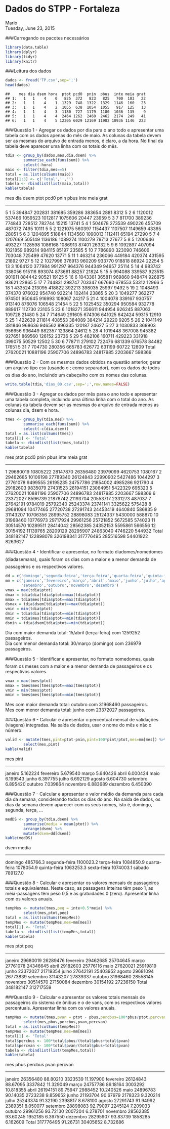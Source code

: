 # Dados do STPP - Fortaleza
Mario  
Tuesday, June 23, 2015  

###Carregando os pacotes necessários

```r
library(data.table)
library(dplyr)
library(tidyr)
library(knitr)
```

###Leitura dos dados

```r
dados <- fread('TP.csv',sep=';')
head(dados)
```

```
##    mes dia dsem hora  ptot pcd0  pnin  pbus  inte meia grat
## 1:   1   1    4    0   825  372   823   825   700  103   22
## 2:   1   1    4    1  1329  748  1322  1329  1146  160   23
## 3:   1   1    4    2  1055  638  1054  1055   917  125   13
## 4:   1   1    4    3  1180  727  1179  1180  1036  135    9
## 5:   1   1    4    4  2464 1262  2460  2462  2174  249   41
## 6:   1   1    4    5 12305 6029 12169 11982 10936 1146  223
```

###Questão 1 - Agregar os dados por dia para o ano todo e apresentar uma tabela com os dados apenas do mês de maio. As colunas da tabela devem ser as mesmas do arquivo de entrada menos, é claro, a da hora. No final da tabela deve aparecer uma linha com os totais do mês.


```r
tdia <- group_by(dados,mes,dia,dsem) %>%
        summarise_each(funs(sum)) %>% 
        select(-hora) 
maio <- filter(tdia,mes==5) 
total = as.list(colSums(maio))
total[1:3] <- c('Total','','')
tabela <- rbindlist(list(maio,total))
kable(tabela)
```



mes     dia   dsem        ptot       pcd0       pnin       pbus       inte      meia     grat
------  ----  -----  ---------  ---------  ---------  ---------  ---------  --------  -------
5       1     5         394847     202831     381685     359286     383654      2881     8312
5       2     6        1120012     537466    1059523    1012817    1075606     20447    23959
5       3     7         811700     389236     774843     728512     782744     15215    13741
5       4     1         504678     273539     490226     455709     487072      7495    10111
5       5     2        1221075     560397    1154437    1107507    1149659     43365    28051
5       6     3        1204895     518844    1134560    1090013    1112411     65194    27290
5       7     4        1207669     505149    1136186    1089274    1100279     79713    27677
5       8     5        1200646     493227    1128598    1086168    1086913     87401    26332
5       9     6        1092897     407094    1021859     989214     984115     85197    23585
5       10    7         786890     323090     746606     703048     725499     47620    13771
5       11    1         463214     236066     449184     420374     431595     21892     9727
5       12    2        1027996     376913     960209     933770     918818     86924    22254
5       13    3        1064120     377984     991297     964376     944349     94657    25114
5       14    4         983742     338056     915116     893074     873661     88257    21824
5       15    5         994088     339587     923515     901911     884442     90521    19125
5       16    6        1043361     365811     969860     948474     926875     93621    22865
5       17    7         744831     298747     703347     667690     678553     53312    12966
5       18    1         433524     213095     418822     392213     398035     25997     9492
5       19    2        1048493     374370     976022     954740     922214    102414    23865
5       20    3        1049277     362277     974501     950645     916993    108067    24217
5       21    4        1004078     339167     930757     913140     876076    106548    21454
5       22    5        1025452     350294     950584     932778     889617    112730    23105
5       23    6        1018271     356611     944954     926245     887063    109728    21480
5       24    7         714649     291605     674306     641025     642424     59315    12910
5       25    1         422639     211814     408553     384089     384214     29220     9205
5       26    2        1041149     381846     968636     946562     896335    120187    24627
5       27    3        1030833     368903     956656     936449     882357    123864    24612
5       28    4        1019448     367008     945382     927651     869560    126152    23736
5       29    5         462106     160711     429223     331918     399075     50529    12502
5       30    6         778711     279102     722476     681339     676578     84482    17651
5       31    7         704730     280356     665783     626772     631199     60722    12809
Total                 27620021   10881196   25907706   24896783   24817985   2203667   598369

###Questão 2 - Com os mesmos dados obtidos na questão anterior, gerar um arquivo tipo csv (usando o ; como separador), com os dados de todos os dias do ano, incluindo um cabeçalho com os nomes das colunas.


```r
write.table(tdia,'dias_00.csv',sep=';',row.names=FALSE)
```

###Questão 3 - Agregar os dados por mês para o ano todo e apresentar uma tabela completa, incluindo uma última linha com o total do ano. As colunas da tabela devem ser as mesmas do arquivo de entrada menos as colunas dia, dsem e hora.


```r
tmes <- group_by(tdia,mes) %>%
        summarise_each(funs(sum)) %>%
        select(-c(dia,dsem))   
total = as.list(colSums(tmes))
total[1] <- 'Total'
tabela <- rbindlist(list(tmes,total))
kable(tabela)
```



mes           ptot        pcd0        pnin        pbus        inte       meia      grat
------  ----------  ----------  ----------  ----------  ----------  ---------  --------
1         29680019    10805222    28147870    26356480    23979099    4620753   1080167
2         29462685    10106198    27789340    26124843    22990902    5427486   1044297
3         27761078     9499555    26195235    24757786    21854002    4985286    921790
4         29182603     9835079    27431523    26194151    23064951    5422329    695323
5         27620021    10881196    25907706    24896783    24817985    2203667    598369
6         23372027     8596739    21876742    21193704    20553717    2331273    487037
7         27642191     9784019    25792340    25243374    23741141    3325622    575428
8         29681094    10477465    27720738    27291743    24453419    4640840    586835
9         31143207    10706356    28995752    28898083    25124337    5430000    588870
10        31968460    10776973    29717924    29961256    25721852    5672585    574023
11        30514570    10289511    28414042    28562385    24352153    5595861    566556
12        30154192    11139765    28209129    28295907    24863040    4746220    544932
Total    348182147   122898078   326198341   317776495   285516598   54401922   8263627

###Questão 4 - Identificar e apresentar, no formato diadomes/nomedomes (diadasemana), quais foram os dias com a maior e a menor demanda de passageiros e os respectivos valores.


```r
dd = c('domingo','segunda-feira','terça-feira','quarta-feira','quinta-feira','sexta-feira','sábado','domingo')
mm = c('janeiro','fevereiro','março','abril','maio','junho','julho','agosto',
       'setembro','outubro','novembro','dezembro')
vmax = max(tdia$ptot)
dmax = tdia$dia[tdia$ptot==max(tdia$ptot)]
mmax = tdia$mes[tdia$ptot==max(tdia$ptot)]
dsmax = tdia$dsem[tdia$ptot==max(tdia$ptot)]
vmin = min(tdia$ptot)
dmin = tdia$dia[tdia$ptot==min(tdia$ptot)]
mmin = tdia$mes[tdia$ptot==min(tdia$ptot)]
dsmin = tdia$dsem[tdia$ptot==min(tdia$ptot)]
```

Dia com maior demanda total: 15/abril (terça-feira) com 1259252 passageiros.  
Dia com menor demanda total: 30/março (domingo) com 236979 passageiros.

###Questão 5 - Identificar e apresentar, no formato nomedomes, quais foram os meses com a maior e a menor demanda de passageiros e os respectivos valores.


```r
vmax = max(tmes$ptot)
mmax = tmes$mes[tmes$ptot==max(tmes$ptot)]
vmin = min(tmes$ptot)
mmin = tmes$mes[tmes$ptot==min(tmes$ptot)]
```

Mes com maior demanda total: outubro com 31968460 passageiros.  
Mes com menor demanda total: junho com 23372027 passageiros.

###Questão 6 - Calcular e apresentar o percentual mensal de validações (viagens) integradas. Na saída de dados, usar o nome do mês e não o número.


```r
valid <- mutate(tmes,pint=ptot-pnin,pint=100*pint/ptot,mes=mm[mes]) %>%
        select(mes,pint)
kable(valid)
```



mes              pint
----------  ---------
janeiro      5.162224
fevereiro    5.679540
março        5.640426
abril        6.000424
maio         6.199543
junho        6.397755
julho        6.692129
agosto       6.604730
setembro     6.895420
outubro      7.039864
novembro     6.883689
dezembro     6.450390

###Questão 7 - Calcular e apresentar o valor médio da demanda para cada dia da semana, considerando todos os dias do ano. Na saída de dados, os dias da semana devem aparecer com os seus nomes, isto é, domingo, segunda, terça, ...


```r
medDS <- group_by(tdia,dsem) %>%
        summarise(media = mean(ptot)) %>% 
        arrange(dsem) %>%
        mutate(dsem=dd[dsem])
kable(medDS)
```



dsem                 media
--------------  ----------
domingo           485766.3
segunda-feira    1100023.2
terça-feira      1084850.9
quarta-feira     1078054.9
quinta-feira     1063253.3
sexta-feira      1074003.1
sábado            789127.0

###Questão 8 - Calcular e apresentar os valores mensais de passageiros totais e equivalentes. Neste caso, as passagens inteiras têm peso 1, as meia-passagens têm peso 0,5 e as gratuidades 0 (zero). Apresentar linha com os valores anuais.


```r
tempMes <- mutate(tmes,peq = inte+0.5*meia) %>%
        select(mes,ptot,peq)
total = as.list(colSums(tempMes))
tempMes <- mutate(tempMes,mes=mm[mes])
total[1] <- 'Total'
tabela <- rbindlist(list(tempMes,total))
kable(tabela)
```



mes               ptot         peq
----------  ----------  ----------
janeiro       29680019    26289476
fevereiro     29462685    25704645
março         27761078    24346645
abril         29182603    25776116
maio          27620021    25919819
junho         23372027    21719354
julho         27642191    25403952
agosto        29681094    26773839
setembro      31143207    27839337
outubro       31968460    28558145
novembro      30514570    27150084
dezembro      30154192    27236150
Total        348182147   312717559

###Questão 9 - Calcular e apresentar os valores totais mensais de passageiros do sistema de ônibus e o de vans, com os respectivos valores percentuais. Apresentar linha com os valores anuais.


```r
tempMes <- mutate(tmes,pvan = ptot - pbus,percbus=100*pbus/ptot,percvan=100*pvan/ptot) %>%
        select(mes,pbus,percbus,pvan,percvan)
total = as.list(colSums(tempMes))
tempMes <- mutate(tempMes,mes=mm[mes])
total[1] <- 'Total'
total$percbus <- 100*total$pbus/(total$pbus+total$pvan)
total$percvan <- 100*total$pvan/(total$pbus+total$pvan)
tabela <- rbindlist(list(tempMes,total))
kable(tabela)
```



mes               pbus    percbus       pvan     percvan
----------  ----------  ---------  ---------  ----------
janeiro       26356480   88.80210    3323539   11.197900
fevereiro     26124843   88.67095    3337842   11.329049
março         24757786   89.18164    3003292   10.818355
abril         26194151   89.75947    2988452   10.240526
maio          24896783   90.14035    2723238    9.859652
junho         21193704   90.67979    2178323    9.320214
julho         25243374   91.32190    2398817    8.678100
agosto        27291743   91.94992    2389351    8.050077
setembro      28898083   92.79097    2245124    7.209033
outubro       29961256   93.72130    2007204    6.278701
novembro      28562385   93.60245    1952185    6.397550
dezembro      28295907   93.83739    1858285    6.162609
Total        317776495   91.26731   30405652    8.732686



